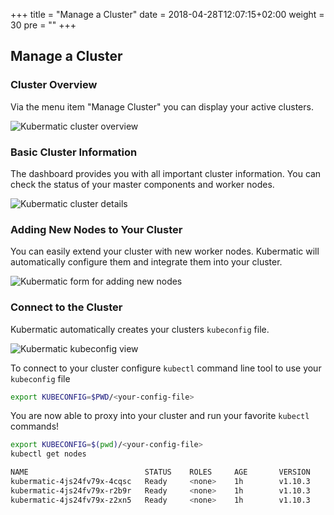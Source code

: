 +++
title = "Manage a Cluster"
date = 2018-04-28T12:07:15+02:00
weight = 30
pre = "<b></b>"
+++

## Manage a Cluster

### Cluster Overview

Via the menu item "Manage Cluster" you can display your active clusters.

![Kubermatic cluster overview](/img/2.12/getting_started/manage_cluster/kubermatic_00.png)

### Basic Cluster Information

The dashboard provides you with all important cluster information. You can check the status of your master components and worker nodes.

![Kubermatic cluster details](/img/2.12/getting_started/manage_cluster/kubermatic_01.png)

### Adding New Nodes to Your Cluster

You can easily extend your cluster with new worker nodes. Kubermatic will automatically configure them and integrate them into your cluster.

![Kubermatic form for adding new nodes](/img/2.12/getting_started/manage_cluster/kubermatic_02.png)

### Connect to the Cluster

Kubermatic automatically creates your clusters `kubeconfig` file.

![Kubermatic kubeconfig view](/img/2.12/getting_started/manage_cluster/kubermatic_03.png)

To connect to your cluster configure `kubectl` command line tool to use your `kubeconfig` file

```bash
export KUBECONFIG=$PWD/<your-config-file>
```

You are now able to proxy into your cluster and run your favorite `kubectl` commands!

```bash
export KUBECONFIG=$(pwd)/<your-config-file>
kubectl get nodes

NAME                          STATUS    ROLES     AGE       VERSION
kubermatic-4js24fv79x-4cqsc   Ready     <none>    1h        v1.10.3
kubermatic-4js24fv79x-r2b9r   Ready     <none>    1h        v1.10.3
kubermatic-4js24fv79x-z2xn5   Ready     <none>    1h        v1.10.3
```
